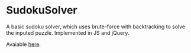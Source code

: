 # SudokuSolver

A basic sudoku solver, which uses brute-force with backtracking to solve the inputed puzzle. Implemented in JS and jQuery.

Avaiable [here](https://hobz-.github.io/SudokuSolver/).
